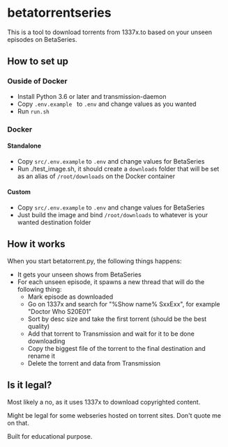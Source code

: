 # betatorrentseries

This is a tool to download torrents from 1337x.to based on your unseen episodes on BetaSeries.

## How to set up

### Ouside of Docker

- Install Python 3.6 or later and transmission-daemon
- Copy `.env.example ` to `.env` and change values as you wanted
- Run `run.sh`

### Docker

#### Standalone

- Copy `src/.env.example` to `.env` and change values for BetaSeries
- Run ./test_image.sh, it should create a `downloads` folder that will be set as an alias of `/root/downloads` on the Docker container

#### Custom

- Copy `src/.env.example` to `.env` and change values for BetaSeries
- Just build the image and bind `/root/downloads` to whatever is your wanted destination folder

## How it works

When you start betatorrent.py, the following things happens:
- It gets your unseen shows from BetaSeries
- For each unseen episode, it spawns a new thread that will do the following thing:
    - Mark episode as downloaded
    - Go on 1337x and search for "%Show name% SxxExx", for example "Doctor Who S20E01"
    - Sort by desc size and take the first torrent (should be the best quality)
    - Add that torrent to Transmission and wait for it to be done downloading
    - Copy the biggest file of the torrent to the final destination and rename it
    - Delete the torrent and data from Transmission

## Is it legal?

Most likely a no, as it uses 1337x to download copyrighted content.

Might be legal for some webseries hosted on torrent sites. Don't quote me on that.

Built for educational purpose.
